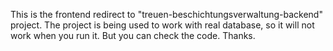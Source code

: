 This is the frontend redirect to "treuen-beschichtungsverwaltung-backend" project. The project is being used to work with real database, so it will not work when you run it. But you can check the code. Thanks.
